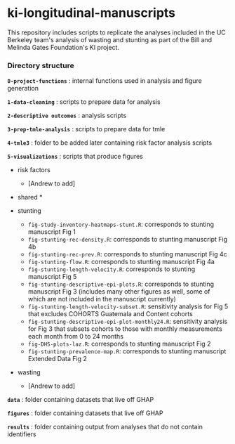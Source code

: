 # ki-longitudinal-manuscripts
This repository includes scripts to replicate the analyses included in the UC Berkeley team's analysis of wasting and stunting as part of the Bill and Melinda Gates Foundation's KI project.

### Directory structure

**`0-project-functions`** : internal functions used in analysis and figure generation

**`1-data-cleaning`** : scripts to prepare data for analysis

**`2-descriptive outcomes`** : analysis scripts

**`3-prep-tmle-analysis`** :  scripts to prepare data for tmle

**`4-tmle3`** :  folder to be added later containing risk factor analysis scripts

**`5-visualizations`** :  scripts that produce figures

* risk factors
    *  [Andrew to add]
* shared
    *  
* stunting
    * `fig-study-inventory-heatmaps-stunt.R`: corresponds to stunting manuscript Fig 1
    * `fig-stunting-rec-density.R`: corresponds to stunting manuscript Fig 4b
    * `fig-stunting-rec-prev.R`: corresponds to stunting manuscript Fig 4c
    * `fig-stunting-flow.R`: corresponds to stunting manuscript Fig 4a
    * `fig-stunting-length-velocity.R`: corresponds to stunting manuscript Fig 5
    * `fig-stunting-descriptive-epi-plots.R`: corresponds to stunting manuscript Fig 3 (includes many other figures as well, some of which are not included in the manuscript currently)
    * `fig-stunting-length-velocity-subset.R`: sensitivity analysis for Fig 5 that excludes COHORTS Guatemala and Content cohorts
    * `fig-stunting-descriptive-epi-plot-monthly24.R`: sensitivity analysis for Fig 3 that subsets cohorts to those with monthly measurements each month from 0 to 24 months
    * `fig-DHS-plots-laz.R`: corresponds to stunting manuscript Fig 2
    * `fig-stunting-prevalence-map.R`: corresponds to stunting manuscript Extended Data Fig 2

* wasting
    * [Andrew to add]
    
**`data`** : folder containing datasets that live off GHAP

**`figures`** : folder containing datasets that live off GHAP

**`results`** : folder containing output from analyses that do not contain identifiers





